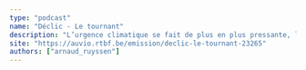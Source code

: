```yaml
---
type: "podcast"
name: "Déclic - Le tournant"
description: "L’urgence climatique se fait de plus en plus pressante, la révolution technologique bouleverse nos repères, nos démocraties en crise sont obligées de se réinventer. Arnaud Ruyssen prend 45 minutes pour creuser une question de société liée aux tournants qui se profilent. Enquêtes, reportages, interviews approfondies… Comprendre pour pouvoir agir."
site: "https://auvio.rtbf.be/emission/declic-le-tournant-23265"
authors: ["arnaud_ruyssen"]
---
```

